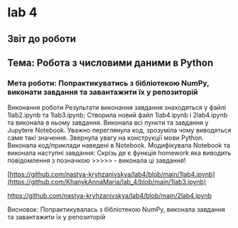 # lab 4
## Звіт до роботи
## Тема: Робота з числовими даними в Python
### Мета роботи: Попрактикуватись з бібліотекою NumPy, виконати завдання та завантажити їх у репозиторій
Виконання роботи Результати виконання завдання знаходяться у файлі 1lab2.ipynb та 1lab3.ipynb; Створила новий файл 1lab4.ipynb і 2lab4.ipynb та виконала в ньому завдання. Виконала всі пункти та завдання у Jupytere Notebook. Уважно переглянула код, зрозуміла чому виводяться саме такі значення. Звернула увагу на конструкції мови Python. Виконала код/приклади наведені в Notebook. Модифікувала Notebook та виконала наступні завдання: Скрізь де є функція homework яка виводить повідомлення з позначкою >>>>> - виконала ці завдання!

[https://github.com/nastya-kryhzanivskya/lab4/blob/main/1lab4.ipynb](https://github.com/KhanykAnnaMaria/lab_4/blob/main/1lab3.ipynb)

https://github.com/nastya-kryhzanivskya/lab4/blob/main/2lab4.ipynb

Висновок: Попрактикувалась з бібліотекою NumPy, виконала завдання та завантажити їх у репозиторій
